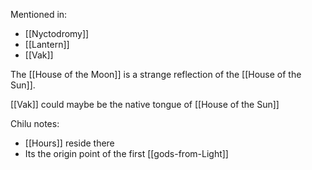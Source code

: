Mentioned in:
- [[Nyctodromy]]
- [[Lantern]]
- [[Vak]]

The [[House of the Moon]] is a strange reflection of the [[House of the Sun]].

[[Vak]] could maybe be the native tongue of [[House of the Sun]]

Chilu notes:
- [[Hours]] reside there
- Its the origin point of the first [[gods-from-Light]]
